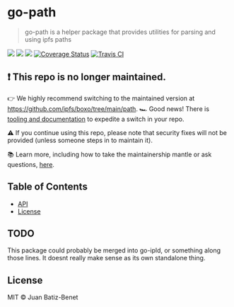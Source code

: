 go-path
==================

> go-path is a helper package that provides utilities for parsing and using ipfs paths

[![](https://img.shields.io/badge/made%20by-Protocol%20Labs-blue.svg?style=flat-square)](http://ipn.io)
[![](https://img.shields.io/badge/project-IPFS-blue.svg?style=flat-square)](http://ipfs.io/)
[![](https://img.shields.io/badge/freenode-%23ipfs-blue.svg?style=flat-square)](http://webchat.freenode.net/?channels=%23ipfs)
[![Coverage Status](https://codecov.io/gh/ipfs/go-path/branch/master/graph/badge.svg)](https://codecov.io/gh/ipfs/go-path/branch/master)
[![Travis CI](https://travis-ci.org/ipfs/go-path.svg?branch=master)](https://travis-ci.org/ipfs/go-path)

## ❗ This repo is no longer maintained.
👉 We highly recommend switching to the maintained version at https://github.com/ipfs/boxo/tree/main/path.
🏎️ Good news!  There is [tooling and documentation](https://github.com/ipfs/boxo#migrating-to-boxo) to expedite a switch in your repo. 

⚠️ If you continue using this repo, please note that security fixes will not be provided (unless someone steps in to maintain it).

📚 Learn more, including how to take the maintainership mantle or ask questions, [here](https://github.com/ipfs/boxo/wiki/Copied-or-Migrated-Repos-FAQ).

## Table of Contents

- [API](#api)
- [License](#license)

## TODO

This package could probably be merged into go-ipld, or something along those lines. It
doesnt really make sense as its own standalone thing.

## License

MIT © Juan Batiz-Benet
